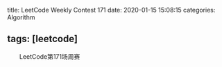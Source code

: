 title: LeetCode Weekly Contest 171
date: 2020-01-15 15:08:15
categories: Algorithm

tags: [leetcode]
---

　　LeetCode第171场周赛

<!-- more -->